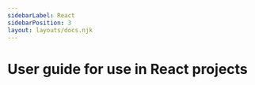 ```yaml
---
sidebarLabel: React
sidebarPosition: 3
layout: layouts/docs.njk
---
```


# User guide for use in React projects

